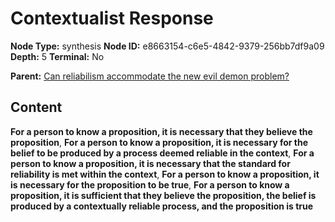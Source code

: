 # Contextualist Response

**Node Type:** synthesis
**Node ID:** e8663154-c6e5-4842-9379-256bb7df9a09
**Depth:** 5
**Terminal:** No

**Parent:** [Can reliabilism accommodate the new evil demon problem?](can-reliabilism-accommodate-the-new-evil-demon-problem-antithesis-d45c89b7-8a46-44a9-a537-d7fd35eaf738.md)

## Content

**For a person to know a proposition, it is necessary that they believe the proposition**, **For a person to know a proposition, it is necessary for the belief to be produced by a process deemed reliable in the context**, **For a person to know a proposition, it is necessary that the standard for reliability is met within the context**, **For a person to know a proposition, it is necessary for the proposition to be true**, **For a person to know a proposition, it is sufficient that they believe the proposition, the belief is produced by a contextually reliable process, and the proposition is true**
